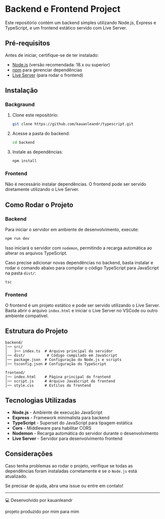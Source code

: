 # Backend e Frontend Project

Este repositório contém um backend simples utilizando Node.js, Express e TypeScript, e um frontend estático servido com Live Server.

## Pré-requisitos

Antes de iniciar, certifique-se de ter instalado:

- [Node.js](https://nodejs.org/) (versão recomendada: 18.x ou superior)
- [npm](https://www.npmjs.com/) para gerenciar dependências
- [Live Server](https://marketplace.visualstudio.com/items?itemName=ritwickdey.LiveServer) (para rodar o frontend)

## Instalação

### Backgraund

1. Clone este repositório:

   ```sh
   git clone https://github.com/kauanleandr/typescript.git
   ```

2. Acesse a pasta do backend:

   ```sh
   cd backend
   ```

3. Instale as dependências:

   ```sh
   npm install
   ```

### Frontend

Não é necessário instalar dependências. O frontend pode ser servido diretamente utilizando o Live Server.

## Como Rodar o Projeto

### Backend

Para iniciar o servidor em ambiente de desenvolvimento, execute:

```sh
npm run dev
```

Isso iniciará o servidor com `nodemon`, permitindo a recarga automática ao alterar os arquivos TypeScript.

Caso precise adicionar novas dependências no backend, basta instalar e rodar o comando abaixo para compilar o código TypeScript para JavaScript na pasta `dist/`:

```sh
tsc
```

### Frontend

O frontend é um projeto estático e pode ser servido utilizando o Live Server. Basta abrir o arquivo `index.html` e iniciar o Live Server no VSCode ou outro ambiente compatível.

## Estrutura do Projeto

```
backend/
│── src/
│   ├── index.ts  # Arquivo principal do servidor
│── dist/          # Código compilado em JavaScript
│── package.json  # Configuração do Node.js e scripts
│── tsconfig.json # Configuração do TypeScript

frontend/
│── index.html    # Página principal do frontend
│── script.js     # Arquivo JavaScript do frontend
│── style.css     # Estilos do frontend
```

## Tecnologias Utilizadas

- **Node.js** - Ambiente de execução JavaScript
- **Express** - Framework minimalista para backend
- **TypeScript** - Superset do JavaScript para tipagem estática
- **Cors** - Middleware para habilitar CORS
- **Nodemon** - Recarga automática do servidor durante o desenvolvimento
- **Live Server** - Servidor para desenvolvimento frontend

## Considerações

Caso tenha problemas ao rodar o projeto, verifique se todas as dependências foram instaladas corretamente e se o `Node.js` está atualizado.

Se precisar de ajuda, abra uma issue ou entre em contato!

---

💻 Desenvolvido por kauanleandr

projeto produzido por mim para mim
